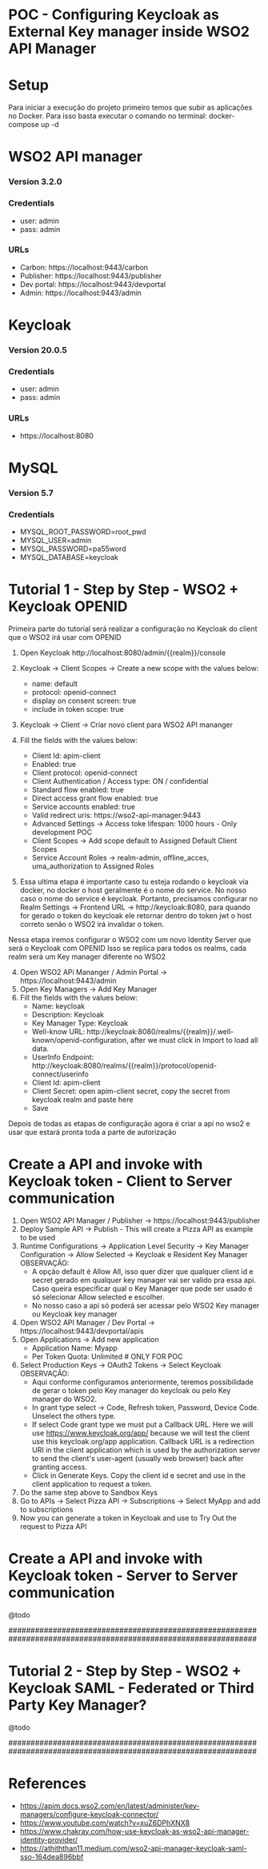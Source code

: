 # POC - Configuring Keycloak as External Key manager inside WSO2 API Manager

# Setup
Para iniciar a execução do projeto primeiro temos que subir as aplicações no Docker. Para isso basta executar o comando no terminal: docker-compose up -d

# WSO2 API manager

### Version 3.2.0

### Credentials
- user: admin
- pass: admin

### URLs
- Carbon: https://localhost:9443/carbon
- Publisher: https://localhost:9443/publisher
- Dev portal: https://localhost:9443/devportal
- Admin: https://localhost:9443/admin

# Keycloak

### Version 20.0.5

### Credentials 
- user: admin
- pass: admin

### URLs
- https://localhost:8080


# MySQL

### Version 5.7

### Credentials 
- MYSQL_ROOT_PASSWORD=root_pwd
- MYSQL_USER=admin
- MYSQL_PASSWORD=pa55word
- MYSQL_DATABASE=keycloak


# Tutorial 1 - Step by Step - WSO2 + Keycloak OPENID

Primeira parte do tutorial será realizar a configuração no Keycloak do client que o WSO2 irá usar com OPENID

1. Open Keycloak http://localhost:8080/admin/{{realm}}/console
1. Keycloak -> Client Scopes -> Create a new scope with the values below:
    - name: default
    - protocol: openid-connect
    - display on consent screen: true
    - include in token scope: true

2. Keycloak -> Client -> Criar novo client para WSO2 API mananger
3. Fill the fields with the values below:
    - Client Id: apim-client
    - Enabled: true
    - Client protocol: openid-connect
    - Client Authentication / Access type: ON / confidential
    - Standard flow enabled: true
    - Direct access grant flow enabled: true
    - Service accounts enabled: true
    - Valid redirect uris: https://wso2-api-manager:9443 
    - Advanced Settings -> Access toke lifespan: 1000 hours - Only development POC
    - Client Scopes -> Add scope default to Assigned Default Client Scopes
    - Service Account Roles -> realm-admin, offline_acces, uma_authorization to Assigned Roles
4. Essa ultima etapa é importante caso tu esteja rodando o keycloak via docker, no docker o host geralmente é o nome do service. No nosso caso o nome do service é keycloak. Portanto, precisamos configurar no Realm Settings -> Frontend URL -> http://keycloak:8080, para quando for gerado o token do keycloak ele retornar dentro do token jwt o host correto senão o WSO2 irá invalidar o token.

Nessa etapa iremos configurar o WSO2 com um novo Identity Server que será o Keycloak com OPENID
Isso se replica para todos os realms, cada realm será um Key manager diferente no WSO2

4. Open WSO2 APi Mananger / Admin Portal -> https://localhost:9443/admin
5. Open Key Managers -> Add Key Manager
6. Fill the fields with the values below:
    - Name: keycloak
    - Description: Keycloak
    - Key Manager Type: Keycloak
    - Well-know URL: http://keycloak:8080/realms/{{realm}}/.well-known/openid-configuration, after we must click in Import to load all data.
    - UserInfo Endpoint: http://keycloak:8080/realms/{{realm}}/protocol/openid-connect/userinfo
    - Client Id: apim-client
    - Client Secret: open apim-client secret, copy the secret from keycloak realm and paste here
    - Save

Depois de todas as etapas de configuração agora é criar a api no wso2 e usar que estará pronta toda a parte de autorização

# Create a API and invoke with Keycloak token - Client to Server communication
1. Open WSO2 API Manager / Publisher -> https://localhost:9443/publisher
2. Deploy Sample API -> Publish - This will create a Pizza API as example to be used
3. Runtime Configurations -> Application Level Security -> Key Manager Configuration -> Allow Selected -> Keycloak e Resident Key Manager
    OBSERVAÇÃO:
    - A opção default é Allow All, isso quer dizer que qualquer client id e secret gerado em qualquer key manager vai ser valido pra essa api. Caso queira especificar qual o Key Manager que pode ser usado é só selecionar Allow selected e escolher.
    - No nosso caso a api só poderá ser acessar pelo WSO2 Key manager ou Keycloak key manager
4. Open WSO2 API Manager / Dev Portal -> https://localhost:9443/devportal/apis
5. Open Applications -> Add new application
    - Application Name: Myapp
    - Per Token Quota: Unlimited # ONLY FOR POC
6. Select Production Keys -> OAuth2 Tokens -> Select Keycloak
    OBSERVAÇÂO:
    - Aqui conforme configuramos anteriormente, teremos possibilidade de gerar o token pelo Key manager do keycloak ou pelo Key manager do WSO2.
    - In grant type select -> Code, Refresh token, Password, Device Code. Unselect the others type.
    - If select Code grant type we must put a Callback URL. Here we will use https://www.keycloak.org/app/ because we will test the client use this keycloak.org/app application. Callback URL is a redirection URI in the client application which is used by the authorization server to send the client's user-agent (usually web browser) back after granting access.
    - Click in Generate Keys. Copy the client id e secret and use in the client application to request a token.
7. Do the same step above to Sandbox Keys
8. Go to APIs -> Select Pizza API -> Subscriptions -> Select MyApp and add to subscriptions
9. Now you can generate a token in Keycloak and use to Try Out the request to Pizza API

# Create a API and invoke with Keycloak token - Server to Server communication
@todo

################################################################################################################

# Tutorial 2 - Step by Step - WSO2 + Keycloak SAML - Federated or Third Party Key Manager?
@todo

################################################################################################################

# References
- https://apim.docs.wso2.com/en/latest/administer/key-managers/configure-keycloak-connector/
- https://www.youtube.com/watch?v=xuZ6DPhXNX8
- https://www.chakray.com/how-use-keycloak-as-wso2-api-manager-identity-provider/
- https://athiththan11.medium.com/wso2-api-manager-keycloak-saml-sso-164dea896bbf
